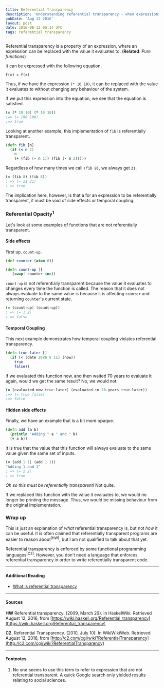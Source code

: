 ```yaml
---
title: Referential Transparency
description: 'Understanding referential transparency - when expressions can be replaced with their evaluated values without changing program behavior.'
pubDate: 'Aug 12 2016'
layout: post
date: 2016-08-12 05:14 UTC
tags: referential transparency
---
```


Referential transparency is a property of an expression, where an expression can be replaced with the value it evaluates to. (**Related**: _Pure functions_)

It can be expressed with the following equation.

```
f(x) = f(x)
```

Thus, if we have the expression `(* 10 10)`, it can be replaced with the value it evaluates to without changing any behaviour of the system.

If we put this expression into the equation, we see that the equation is satisfied.

```clojure
(= (* 10 10) (* 10 10))
;=> (= 100 100)
;=> true
```

Looking at another example, this implementation of `fib` is referentially transparent.

```clojure
(defn fib [n]
  (if (< n 2)
    n
    (+ (fib (- n 1)) (fib (- n 2)))))
```

Regardless of how many times we call `(fib 8)`, we always get `21`.

```clojure
(= (fib 8) (fib 8))
; => (= 21 21)
; => true
```

The implication here, however, is that a for an expression to be referentially transparent, it must be void of side effects or temporal coupling.


### Referential Opacity<sup>1</sup>

Let's look at some examples of functions that are not referentially transparent.

#### Side effects

First up, `count-up`.

```clojure
(def counter (atom 0))

(defn count-up []
   (swap! counter inc))
```

`count-up` is not referentially transparent because the value it evaluates to changes every time the function is called. The reason that it does not always evaluate to the same value is because it is affecting `counter` and returning `counter`'s current state.

```clojure
(= (count-up) (count-up))
; => (= 1 2)
; => false
```

#### Temporal Coupling
This next example demonstrates how temporal coupling violates referential transparency.

```clojure
(defn true-later []
  (if (< (date 2086 8 11) (now))
    true
    false))
```

If we evaluated this function now, and then waited 70 years to evaluate it again, would we get the same result? No, we would not.

```clojure
(= (evaluated-now true-later) (evaluated-in-70-years true-later))
;=> (= true false)
;=> false
```

#### Hidden side effects

Finally, we have an example that is a bit more opaque.

```clojure
(defn add [a b]
  (println "Adding " a " and " b)
  (+ a b))
```

It is true that the value that this function will always evaluate to the same value given the same set of inputs.

```clojure
(= (add 1 1) (add 1 1))
"Adding 1 and 1"
; => (= 2 2)
; => true
```

_Oh so this must be referentially transparent!_ Not quite.

If we replaced this function with the value it evaluates to, we would no longer be printing the message. Thus, we would be missing behaviour from the original implementation.


### Wrap up

This is just an explanation of *what* referential transparency is, but not *how* it can be useful. It is often claimed that referentially transparent programs are easier to reason about<sup>[HW]</sup>, but I am not qualified to talk about that yet.

Referential transparency is enforced by some functional programming languages<sup>[C2]</sup>. However, you don't need a language that enforces referential transparency in order to write referentially transparent code.


---

#### Additional Reading

* [What is referential transparency](http://stackoverflow.com/a/9859966)

---

#### Sources

**HW** Referential transparency. (2009, March 29). In HaskelWiki. Retrieved August 12, 2016, from [https://wiki.haskell.org/Referential_transparency](https://wiki.haskell.org/Referential_transparency)

**C2**. Referential Transparency. (2010, July 10). In WikiWikiWeb. Retrieved August 12, 2016, from [http://c2.com/cgi/wiki?ReferentialTransparency](http://c2.com/cgi/wiki?ReferentialTransparency)

---
#### Footnotes
1. No one seems to use this term to refer to expression that are not referential transparent. A quick Google search only yielded results relating to social sciences.
